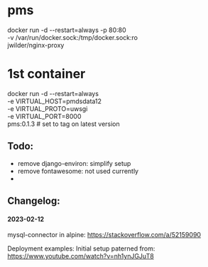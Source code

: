 # pms

docker run -d --restart=always -p 80:80 \
    -v /var/run/docker.sock:/tmp/docker.sock:ro \
    jwilder/nginx-proxy

# 1st container
docker run -d --restart=always\
    -e VIRTUAL_HOST=pmdsdata12 \
    -e VIRTUAL_PROTO=uwsgi \
    -e VIRTUAL_PORT=8000 \
    pms:0.1.3  # set to tag on latest version



## Todo:
- remove django-environ: simplify setup
- remove fontawesome: not used currently
- 

## Changelog:
#### 2023-02-12
mysql-connector in alpine:
    https://stackoverflow.com/a/52159090

Deployment examples:
    Initial setup paterned from: https://www.youtube.com/watch?v=nh1ynJGJuT8



